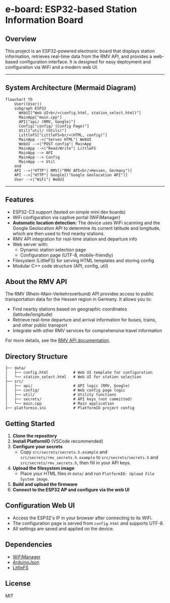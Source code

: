 # e-board: ESP32-based Station Information Board

## Overview
This project is an ESP32-powered electronic board that displays station information, retrieves real-time data from the RMV API, and provides a web-based configuration interface. It is designed for easy deployment and configuration via WiFi and a modern web UI.

---

## System Architecture (Mermaid Diagram)
```mermaid
flowchart TD
    User((User))
    subgraph ESP32
      WebUI["Web UI<br/>(config.html, station_select.html)"]
      MainApp["main.cpp"]
      API["api/ (RMV, Google)"]
      Config["config/ (Config Page)"]
      Util["util/ (Utils)"]
      LittleFS["LittleFS<br/>(HTML, config)"]
      MainApp -->|"Serves HTML"| WebUI
      WebUI -->|"POST config"| MainApp
      MainApp -->|"Read/Write"| LittleFS
      MainApp --> API
      MainApp --> Config
      MainApp --> Util
    end
    API -->|"HTTP"| RMV[("RMV API<br/>Hessen, Germany")]
    API -->|"HTTP"| Google[("Google Geolocation API")]
    User -->|"WiFi"| WebUI
```
---

## Features
- ESP32-C3 support (tested on simple mini dev boards)
- WiFi configuration via captive portal (WiFiManager)
- **Automatic location detection:** The device uses WiFi scanning and the Google Geolocation API to determine its current latitude and longitude, which are then used to find nearby stations.
- RMV API integration for real-time station and departure info
- Web server with:
  - Dynamic station selection page
  - Configuration page (UTF-8, mobile-friendly)
- Filesystem (LittleFS) for serving HTML templates and storing config
- Modular C++ code structure (API, config, util)

## About the RMV API
The RMV (Rhein-Main-Verkehrsverbund) API provides access to public transportation data for the Hessen region in Germany. It allows you to:
- Find nearby stations based on geographic coordinates (latitude/longitude)
- Retrieve real-time departure and arrival information for buses, trains, and other public transport
- Integrate with other RMV services for comprehensive travel information

For more details, see the [RMV API documentation](https://www.rmv.de/c/de/hapi/overview).

## Directory Structure
```
├── data/
│   ├── config.html           # Web UI template for configuration
│   └── station_select.html   # Web UI for station selection
├── src/
│   ├── api/                  # API logic (RMV, Google)
│   ├── config/               # Web config page logic
│   ├── util/                 # Utility functions
│   ├── secrets/              # API keys (not committed)
│   └── main.cpp              # Main application
├── platformio.ini            # PlatformIO project config
```

## Getting Started
1. **Clone the repository**
2. **Install PlatformIO** (VSCode recommended)
3. **Configure your secrets**
   - Copy `src/secrets/secrets.h.example` and `src/secrets/rmv_secrets.h.example` to `src/secrets/secrets.h` and `src/secrets/rmv_secrets.h`, then fill in your API keys.
4. **Upload the filesystem image**
   - Place your HTML files in `data/` and run `PlatformIO: Upload File System image`.
5. **Build and upload the firmware**
6. **Connect to the ESP32 AP and configure via the web UI**

## Configuration Web UI
- Access the ESP32's IP in your browser after connecting to its WiFi.
- The configuration page is served from `config.html` and supports UTF-8.
- All settings are saved and applied on the device.

## Dependencies
- [WiFiManager](https://github.com/tzapu/WiFiManager)
- [ArduinoJson](https://github.com/bblanchon/ArduinoJson)
- [LittleFS](https://github.com/lorol/LITTLEFS)

## License
MIT
